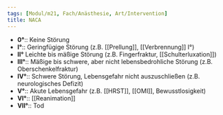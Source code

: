 ```yaml
---
tags: [Modul/m21, Fach/Anästhesie, Art/Intervention]
title: NACA
---
```

- **0°**:: Keine Störung
- **I°**:: Geringfügige Störung (z.B. [[Prellung]], [[Verbrennung]] I°)
- **II°** Leichte bis mäßige Störung (z.B. Fingerfraktur, [[Schulterluxation]])
- **III°**:: Mäßige bis schwere, aber nicht lebensbedrohliche Störung (z.B. Oberschenkelfraktur)
- **IV°**:: Schwere Störung, Lebensgefahr nicht auszuschließen (z.B. neurologisches Defizit)
- **V°**:: Akute Lebensgefahr (z.B. [[HRST]], [[OMI]], Bewusstlosigkeit)
- **VI°**:: [[Reanimation]]
- **VII°**:: Tod